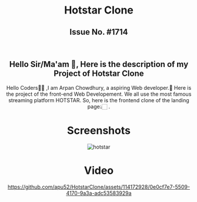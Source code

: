 <h1 align="center"> Hotstar Clone </h1>
<h2 align="center">Issue No. #1714 </h2>
<div align="center">
<br>
<h2 align="center">Hello Sir/Ma'am 👋, Here is the description of my Project of Hotstar Clone </h2>


<p>Hello Coders👨‍💻 ,I am Arpan Chowdhury, a aspiring Web developer.🤖 Here is the project of the front-end Web Developement. We all use the most famous streaming platform HOTSTAR. So, here is the frontend clone of the landing page👆🏻 .

  # Screenshots
![hotstar](https://github.com/apu52/HotstarClone/assets/114172928/172d232d-a052-446d-bb7c-15396e918fa3)

# Video
https://github.com/apu52/HotstarClone/assets/114172928/0e0cf7e7-5509-4170-9a3a-adc53583929a
